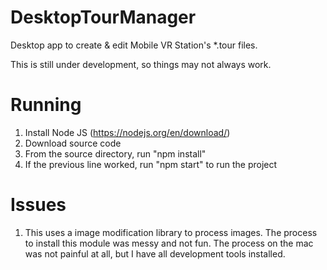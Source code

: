 # DesktopTourManager
Desktop app to create &amp; edit Mobile VR Station's *.tour files.

This is still under development, so things may not always work.

# Running

1. Install Node JS (https://nodejs.org/en/download/)
2. Download source code
3. From the source directory, run "npm install"
4. If the previous line worked, run "npm start" to run the project

# Issues

1. This uses a image modification library to process images.  The process to install this module was messy and not fun.  The process on the mac was not painful at all, but I have all development tools installed.
